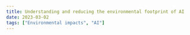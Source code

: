 ```yaml
---
title: Understanding and reducing the environmental footprint of AI
date: 2023-03-02
tags: ["Environmental impacts", "AI"]
---
```

